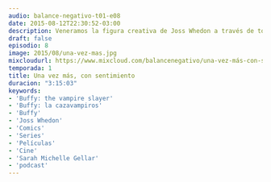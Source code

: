 ```yaml
---
audio: balance-negativo-t01-e08
date: 2015-08-12T22:30:52-03:00
description: Veneramos la figura creativa de Joss Whedon a través de toda su obra, donde marcamos sus luces y sombras. Un podcast maratónico para que quede en el mejor recuerdo. Y sí, con mucho sentimiento.
draft: false
episodio: 8
image: 2015/08/una-vez-mas.jpg
mixcloudurl: https://www.mixcloud.com/balancenegativo/una-vez-más-con-sentimiento-balance-negativo-t01-e08/
temporada: 1
title: Una vez más, con sentimiento
duracion: "3:15:03"
keywords: 
- 'Buffy: the vampire slayer'
- 'Buffy: la cazavampiros'
- 'Buffy'
- 'Joss Whedon'
- 'Comics'
- 'Series'
- 'Películas'
- 'Cine'
- 'Sarah Michelle Gellar'
- 'podcast'
---
```



